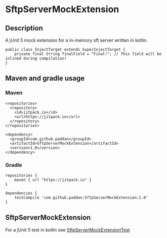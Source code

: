 # SftpServerMockExtension

## Description
A jUnit 5 mock extension for a in-memory sft server written in kotlin.

```
public class InjectTarget extends SuperInjectTarget {
    private final String finalField = "Final!"; // This field will be inlined during compilation!
}
```

## Maven and gradle usage

### Maven
```
<repositories>
  <repository>
    <id>jitpack.io</id>
    <url>https://jitpack.io</url>
  </repository>
</repositories>

<dependency>
  <groupId>com.github.paddan</groupId>
  <artifactId>SftpServerMockExtension</artifactId>
  <version>1.0</version>
</dependency>
```

### Gradle
```
repositories {
    maven { url "https://jitpack.io" }
}

dependencies {
    testCompile 'com.github.paddan:SftpServerMockExtension:1.0'
}
```

## SftpServerMockExtension

For a jUnit 5 test in kotlin see [SftpServerMockExtensionTest](src/test/kotlin/com/github/paddan/sftpserver/SftpServerMockExtensionTest.kt)